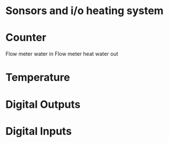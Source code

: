 Sonsors and i/o heating system
==============================


Counter
=======
Flow meter water in
Flow meter heat water out


Temperature
===========



Digital Outputs
===============



Digital Inputs
==============
